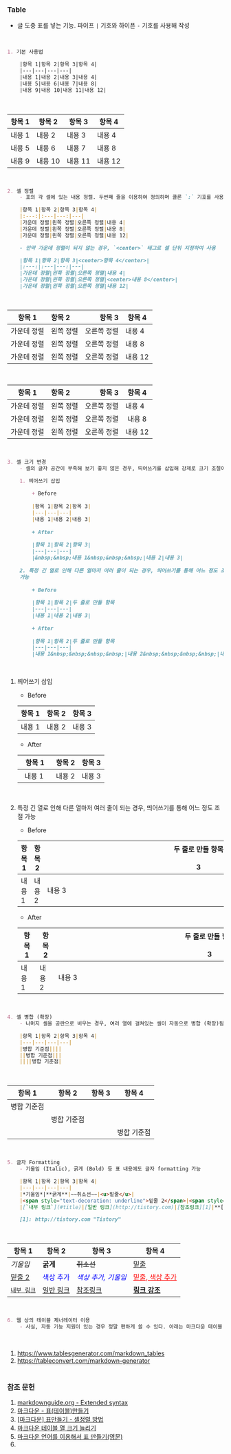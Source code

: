 <h3 id="title">Table</h3>

- 글 도중 표를 넣는 기능. 파이프 `|` 기호와 하이픈 `-` 기호를 사용해 작성
<br>

```md
1. 기본 사용법

    |항목 1|항목 2|항목 3|항목 4|
    |---|---|---|---|
    |내용 1|내용 2|내용 3|내용 4|
    |내용 5|내용 6|내용 7|내용 8|
    |내용 9|내용 10|내용 11|내용 12|
```
<br>

|항목 1|항목 2|항목 3|항목 4|
|---|---|---|---|
|내용 1|내용 2|내용 3|내용 4|
|내용 5|내용 6|내용 7|내용 8|
|내용 9|내용 10|내용 11|내용 12|
<br>

```md
2. 셀 정렬
    - 표의 각 셀에 있는 내용 정렬. 두번째 줄을 이용하여 정의하며 콜론 `:` 기호를 사용해 작성

    |항목 1|항목 2|항목 3|항목 4|
    |:---:|:---|---:|---|
    |가운데 정렬|왼쪽 정렬|오른쪽 정렬|내용 4|
    |가운데 정렬|왼쪽 정렬|오른쪽 정렬|내용 8|
    |가운데 정렬|왼쪽 정렬|오른쪽 정렬|내용 12|

    - 만약 가운데 정렬이 되지 않는 경우, `<center>` 태그로 셀 단위 지정하여 사용

    |항목 1|항목 2|항목 3|<center>항목 4</center>|
    |:---:|:---|---:|---|
    |가운데 정렬|왼쪽 정렬|오른쪽 정렬|내용 4|
    |가운데 정렬|왼쪽 정렬|오른쪽 정렬|<center>내용 8</center>|
    |가운데 정렬|왼쪽 정렬|오른쪽 정렬|내용 12|
```
<br>

|항목 1|항목 2|항목 3|항목 4|
|:---:|:---|---:|---|
|가운데 정렬|왼쪽 정렬|오른쪽 정렬|내용 4|
|가운데 정렬|왼쪽 정렬|오른쪽 정렬|내용 8|
|가운데 정렬|왼쪽 정렬|오른쪽 정렬|내용 12|
<br>

|항목 1|항목 2|항목 3|<center>항목 4</center>|
|:---:|:---|---:|---|
|가운데 정렬|왼쪽 정렬|오른쪽 정렬|내용 4|
|가운데 정렬|왼쪽 정렬|오른쪽 정렬|<center>내용 8</center>|
|가운데 정렬|왼쪽 정렬|오른쪽 정렬|내용 12|
<br>

```md
3. 셀 크기 변경
    - 셀의 글자 공간이 부족해 보기 좋지 않은 경우, 띄어쓰기를 삽입해 강제로 크기 조절이 가능. `&nbsp;`를 이용해 열 길이를 늘림.

    1. 띄어쓰기 삽입    
    
        + Before
    
        |항목 1|항목 2|항목 3|
        |---|---|---|
        |내용 1|내용 2|내용 3|
    
        + After 
        
        |항목 1|항목 2|항목 3|
        |---|---|---|
        |&nbsp;&nbsp;내용 1&nbsp;&nbsp;&nbsp;|내용 2|내용 3|
    
    2. 특정 긴 열로 인해 다른 열마저 여러 줄이 되는 경우, 띄어쓰기를 통해 어느 정도 조절 
    가능
    
        + Before
    
        |항목 1|항목 2|두 줄로 만들 항목 　　　　　　　　　　　　　　　　　　　　　　　　　　　　　　　　　　　　　　　　　　　　3|
        |---|---|---|
        |내용 1|내용 2|내용 3|
    
        + After 
        
        |항목 1|항목 2|두 줄로 만들 항목 　　　　　　　　　　　　　　　　　　　　　　　　　　　　　　　　　　　　　　　　　　　　3|
        |---|---|---|
        |내용 1&nbsp;&nbsp;&nbsp;&nbsp;|내용 2&nbsp;&nbsp;&nbsp;&nbsp;|내용 3|
```
<br>

1. 띄어쓰기 삽입    

    + Before

    |항목 1|항목 2|항목 3|
    |---|---|---|
    |내용 1|내용 2|내용 3|

    + After 
    
    |항목 1|항목 2|항목 3|
    |---|---|---|
    |&nbsp;&nbsp;내용 1&nbsp;&nbsp;&nbsp;|내용 2|내용 3|
<br>

2. 특정 긴 열로 인해 다른 열마저 여러 줄이 되는 경우, 띄어쓰기를 통해 어느 정도 조절 
가능

    + Before

    |항목 1|항목 2|두 줄로 만들 항목 　　　　　　　　　　　　　　　　　　　　　　　　　　　　　　　　　　　　　　　　　　　　3|
    |---|---|---|
    |내용 1|내용 2|내용 3|

    + After 
    
    |항목 1|항목 2|두 줄로 만들 항목 　　　　　　　　　　　　　　　　　　　　　　　　　　　　　　　　　　　　　　　　　　　　3|
    |---|---|---|
    |내용 1&nbsp;&nbsp;&nbsp;&nbsp;|내용 2&nbsp;&nbsp;&nbsp;&nbsp;|내용 3|
<br>

```md
4. 셀 병합 (확장)
    - 나머지 셀을 공란으로 비우는 경우, 여러 열에 걸쳐있는 셀이 자동으로 병합 (확장)됨

    |항목 1|항목 2|항목 3|항목 4|
    |---|---|---|---|
    |병합 기준점||||
    ||병합 기준점|||
    ||||병합 기준점|
```
<br>

|항목 1|항목 2|항목 3|항목 4|
|---|---|---|---|
|병합 기준점||||
||병합 기준점|||
||||병합 기준점|
<br>

```md
5. 글자 Formatting
    - 기울임 (Italic), 굵게 (Bold) 등 표 내용에도 글자 formatting 가능

    |항목 1|항목 2|항목 3|항목 4|
    |---|---|---|---|
    |*기울임*|**굵게**|~~취소선~~|<u>밑줄</u>|
    |<span style="text-decoration: underline">밑줄 2</span>|<span style="color:blue">색상 추가</span>|<span style="color:blue">*색상 추가, 기울임*</span>|<span style="text-decoration:underline;color:red">밑줄, 색상 추가</span>|
    |[`내부 링크`](#title)|[일반 링크](http://tistory.com)|[참조링크][1]|**[링크 강조](http://tistory.com)**|

    [1]: http://tistory.com "Tistory"
```
<br>

|항목 1|항목 2|항목 3|항목 4|
|---|---|---|---|
|*기울임*|**굵게**|~~취소선~~|<u>밑줄</u>|
|<span style="text-decoration: underline">밑줄 2</span>|<span style="color:blue">색상 추가</span>|<span style="color:blue">*색상 추가, 기울임*</span>|<span style="text-decoration:underline;color:red">밑줄, 색상 추가</span>|
|[`내부 링크`](#title)|[일반 링크](http://tistory.com)|[참조링크][1]|**[링크 강조](http://tistory.com)**|

[1]: http://tistory.com "Tistory"
<br>

```md
6. 웹 상의 테이블 제너레이터 이용
    - 사실, 자동 기능 지원이 있는 경우 정말 편하게 쓸 수 있다. 아래는 마크다운 테이블 생성 사이트이다.
```
<br>

1. <https://www.tablesgenerator.com/markdown_tables>
2. <https://tableconvert.com/markdown-generator>
<br><br>

### 참조 문헌
1. [markdownguide.org - Extended syntax](https://www.markdownguide.org/extended-syntax/#tables "Extended syntax overview")
2. [마크다운 - 표(테이블)만들기](https://inasie.github.io/it%EC%9D%BC%EB%B0%98/%EB%A7%88%ED%81%AC%EB%8B%A4%EC%9A%B4-%ED%91%9C-%EB%A7%8C%EB%93%A4%EA%B8%B0/)
3. [[마크다운] 표만들기 - 셀정렬 방법](https://steemit.com/kr/@antares007/-201787t14245290z)
4. [마크다운 테이블 열 크기 늘리기](https://www.memoengine.com/blog/%EB%A7%88%ED%81%AC%EB%8B%A4%EC%9A%B4%20%ED%85%8C%EC%9D%B4%EB%B8%94%20%EC%97%B4%20%ED%81%AC%EA%B8%B0%20%EB%8A%98%EB%A6%AC%EA%B8%B0/)
5. [마크다운 언어를 이용해서 표 만들기(영문)](https://productivityarchive.wordpress.com/2013/08/10/%EB%A7%88%ED%81%AC%EB%8B%A4%EC%9A%B4-%EC%96%B8%EC%96%B4%EB%A5%BC-%EC%9D%B4%EC%9A%A9%ED%95%B4%EC%84%9C-%ED%91%9C-%EB%A7%8C%EB%93%A4%EA%B8%B0%EC%98%81%EB%AC%B8-2/)
6. 